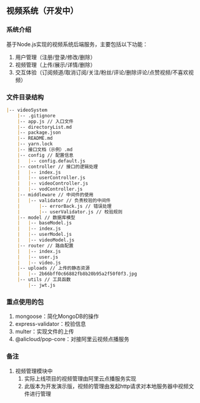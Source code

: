 ## 视频系统（开发中）

### 系统介绍
基于Node.js实现的视频系统后端服务，主要包括以下功能：
1. 用户管理（注册/登录/修改/删除）
2. 视频管理（上传/展示/详情/删除）
3. 交互体验（订阅频道/取消订阅/关注/粉丝/评论/删除评论/点赞视频/不喜欢视频）

### 文件目录结构
```md
|-- videoSystem
    |-- .gitignore
    |-- app.js // 入口文件
    |-- directoryList.md
    |-- package.json
    |-- README.md
    |-- yarn.lock
    |-- 接口文档（示例）.md
    |-- config // 配置信息
    |   |-- config.default.js
    |-- controller // 接口的逻辑处理
    |   |-- index.js
    |   |-- userController.js
    |   |-- videoController.js
    |   |-- vodController.js
    |-- middleware // 中间件的使用
    |   |-- validator // 负责校验的中间件
    |       |-- errorBack.js // 错误处理
    |       |-- userValidator.js // 校验规则
    |-- model // 数据库模型
    |   |-- baseModel.js
    |   |-- index.js
    |   |-- userModel.js
    |   |-- videoModel.js
    |-- router // 路由配置
    |   |-- index.js
    |   |-- user.js
    |   |-- video.js
    |-- uploads // 上传的静态资源
    |   |-- 2b66bff0c66882fb8b20b95a2f50f0f3.jpg
    |-- utils // 工具函数
        |-- jwt.js
```

### 重点使用的包
1. mongoose：简化MongoDB的操作
2. express-validator：校验信息
3. multer：实现文件的上传
4. @alicloud/pop-core：对接阿里云视频点播服务

### 备注
1. 视频管理模块中
   1. 实际上线项目的视频管理由阿里云点播服务实现
   2. 此版本为开发演示版，视频的管理由发起http请求对本地服务器中视频文件进行管理